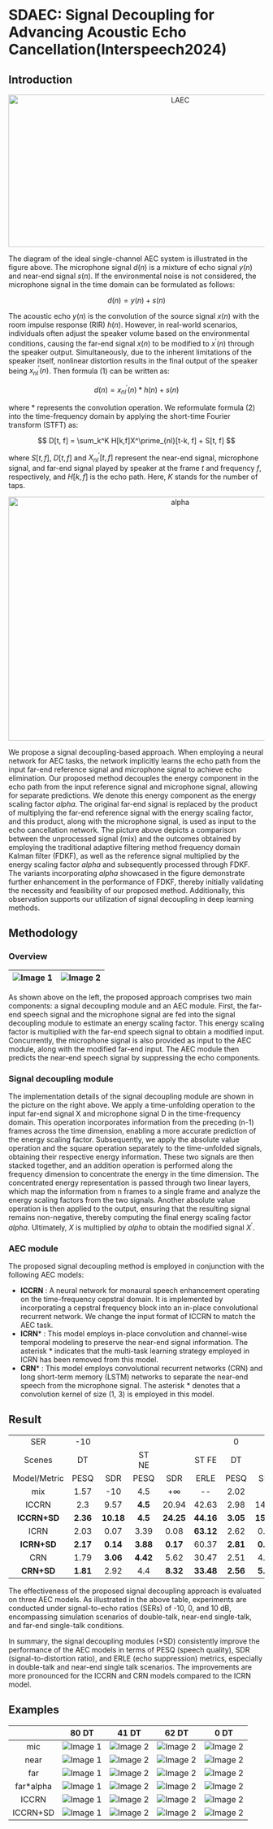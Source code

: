 # SDAEC: Signal Decoupling for Advancing Acoustic Echo Cancellation(Interspeech2024)
<!--
## Announcement

This GitHub account was created to comply with INTERSPEECH's double-blind regulations, and it will be relocated to a different address once the acceptance results are published.
-->
## Introduction
<div align="center">
<img src="https://github.com/ZhaoF-i/SDAEC/blob/main/pictures/LAEC_2.png" alt="LAEC" width="660" height="300">
</div>

  The diagram of the ideal single-channel AEC system is illustrated in the figure above. The microphone signal $d(n)$ is a mixture of echo signal $y(n)$ and near-end signal $s(n)$.
If the environmental noise is not considered, the microphone signal in the time domain can be formulated as follows:

$$
    d(n) = y(n) + s(n) \tag{1}
$$

The acoustic echo $y(n)$ is the convolution of the source signal $x(n)$ with the room impulse response (RIR) $h(n)$. 
However, in real-world scenarios, individuals often adjust the speaker volume based on the environmental conditions, causing the far-end signal $x(n)$ to be modified to $x^\prime(n)$ through the speaker output. Simultaneously, due to the inherent limitations of the speaker itself, nonlinear distortion results in the final output of the speaker being $x^\prime_{nl}(n)$. Then formula (1) can be written as:

$$
    d(n) = x^\prime_{nl}(n) * h(n) + s(n) \tag{2}
$$

where $*$ represents the convolution operation. We reformulate formula (2) into the time-frequency domain by applying the short-time Fourier transform (STFT) as:

$$
    D[t, f] =  \sum_k^K H[k,f]X^\prime_{nl}[t-k, f] + S[t, f]
$$

where $S[t, f]$, $D[t, f]$ and $X^\prime_{nl}[t, f]$ represent the near-end signal, microphone signal, and far-end signal played by speaker at the frame $t$ and frequency $f$, respectively, and $H[k, f]$ is the echo path. Here, $K$ stands for the number of taps.

<div align="center">
<img src="https://github.com/ZhaoF-i/SDAEC/blob/main/pictures/alpha_efficiency3_00.png" alt="alpha" width="660" height="480">
</div>

  We propose a signal decoupling-based approach. When employing a neural network for AEC tasks, the network implicitly learns the echo path from the input far-end reference signal and microphone signal to achieve echo elimination. Our proposed method decouples the energy component in the echo path from the input reference signal and microphone signal, allowing for separate predictions. We denote this energy component as the energy scaling factor $alpha$. The original far-end signal is replaced by the product of multiplying the far-end reference signal with the energy scaling factor, and this product, along with the microphone signal, is used as input to the echo cancellation network. The picture above depicts a comparison between the unprocessed signal (mix) and the outcomes obtained by employing the traditional adaptive filtering method frequency domain Kalman filter (FDKF), as well as the reference signal multiplied by the energy scaling factor $alpha$ and subsequently processed through FDKF. The variants incorporating $alpha$ showcased in the figure demonstrate further enhancement in the performance of FDKF, thereby initially validating the necessity and feasibility of our proposed method. Additionally, this observation supports our utilization of signal decoupling in deep learning methods. 

## Methodology
### Overview

| ![Image 1](https://github.com/ZhaoF-i/SDAEC/blob/main/pictures/overview.png) | ![Image 2](https://github.com/ZhaoF-i/SDAEC/blob/main/pictures/SDM.png) |
|:---:|:---:|



  As shown above on the left, the proposed approach comprises two main components: a signal decoupling module and an AEC module. First, the far-end speech signal and the microphone signal are fed into the signal decoupling module to estimate an energy scaling factor. This energy scaling factor is multiplied with the far-end speech signal to obtain a modified input. Concurrently, the microphone signal is also provided as input to the AEC module, along with the modified far-end input. The AEC module then predicts the near-end speech signal by suppressing the echo components.

### Signal decoupling module
  The implementation details of the signal decoupling module are shown in the picture on the right above. We apply a time-unfolding operation to the input far-end signal X and microphone signal D in the time-frequency domain. This operation incorporates information from the preceding (n-1) frames across the time dimension, enabling a more accurate prediction of the energy scaling factor. Subsequently, we apply the absolute value operation and the square operation separately to the time-unfolded signals, obtaining their respective energy information. These two signals are then stacked together, and an addition operation is performed along the frequency dimension to concentrate the energy in the time dimension. The concentrated energy representation is passed through two linear layers, which map the information from n frames to a single frame and analyze the energy scaling factors from the two signals. Another absolute value operation is then applied to the output, ensuring that the resulting signal remains non-negative, thereby computing the final energy scaling factor $alpha$. Ultimately, $X$ is multiplied by $alpha$ to obtain the modified signal $X^\prime$.

### AEC module
The proposed signal decoupling method is employed in conjunction with the following AEC models:

 * **ICCRN** : A neural network for monaural speech enhancement operating on the time-frequency cepstral domain. It is implemented by incorporating a cepstral frequency block into an in-place convolutional recurrent network. We change the input format of ICCRN to match the AEC task.
 * **ICRN*** : This model employs in-place convolution and channel-wise temporal modeling to preserve the near-end signal information. The asterisk $*$ indicates that the multi-task learning strategy employed in ICRN has been removed from this model.
 * **CRN*** : This model employs convolutional recurrent networks (CRN) and long short-term memory (LSTM) networks to separate the near-end speech from the microphone signal. The asterisk $*$ denotes that a convolution kernel of size (1, 3) is employed in this model.

## Result  

|              |          |           |          |           |           |          |           |          |           |           |          |           |          |           |           |
| :----------: | :------: | :-------: | :------: | :-------: | :-------: | :------: | :-------: | :------: | :-------: | :-------: | :------: | :-------: | :------: | :-------: | :-------: |
|     SER      |   -10    |           |          |           |           |    0     |           |          |           |           |    10    |           |          |           |           |
|    Scenes    |    DT    |           |  ST NE   |           |   ST FE   |    DT    |           |  ST NE   |           |   ST FE   |    DT    |           |  ST NE   |           |   ST FE   |
| Model/Metric |   PESQ   |    SDR    |   PESQ   |    SDR    |   ERLE    |   PESQ   |    SDR    |   PESQ   |    SDR    |   ERLE    |   PESQ   |    SDR    |   PESQ   |    SDR    |   ERLE    |
|     mix      |   1.57   |    -10    |   4.5    | $+\infty$ |    --     |   2.02   |     0     |   4.5    | $+\infty$ |    --     |   2.62   |    10     |   4.5    | $+\infty$ |    --     |
|    ICCRN     |   2.3    |   9.57    | **4.5**  |   20.94   |   42.63   |   2.98   |   14.63   | **4.5**  |   20.94   |   43.08   |   3.51   |   18.25   | **4.5**  |   20.94   |   41.32   |
| **ICCRN+SD** | **2.36** | **10.18** | **4.5**  | **24.25** | **44.16** | **3.05** | **15.57** | **4.5**  | **24.25** | **43.57** | **3.55** | **19.94** | **4.5**  | **24.25** | **41.97** |
|     ICRN     |   2.03   |   0.07    |   3.39   |   0.08    | **63.12** |   2.62   |   0.08    |   3.39   |   0.08    | **52.95** |   3.02   |   0.08    |   3.39   |   0.08    | **42.83** |
| **ICRN+SD**  | **2.17** | **0.14**  | **3.88** | **0.17**  |   60.37   | **2.81** | **0.17**  | **3.88** | **0.17**  |   50.36   | **3.27** | **0.18**  | **3.88** | **0.17**  |   40.33   |
|     CRN      |   1.79   | **3.06**  | **4.42** |   5.62    |   30.47   |   2.51   |   4.42    | **4.42** |   5.62    |   20.45   |   3.13   |   4.47    | **4.42** |   5.62    |   10.46   |
|  **CRN+SD**  | **1.81** |   2.92    |   4.4    | **8.32**  | **33.48** | **2.56** | **5.21**  |   4.4    | **8.32**  | **23.54** | **3.17** | **5.98**  |   4.4    | **8.32**  | **13.56** |


The effectiveness of the proposed signal decoupling approach is evaluated on three AEC models. As illustrated in the above table, experiments are conducted under signal-to-echo ratios (SERs) of -10, 0, and 10 dB, encompassing simulation scenarios of double-talk, near-end single-talk, and far-end single-talk conditions. 

In summary, the signal decoupling modules (+SD) consistently improve the performance of the AEC models in terms of PESQ (speech quality), SDR (signal-to-distortion ratio), and ERLE (echo suppression) metrics, especially in double-talk and near-end single talk scenarios. The improvements are more pronounced for the ICCRN and CRN models compared to the ICRN model.

## Examples


|   |80 DT|41 DT|62 DT|0 DT|
|:---:|:---:|:---:|:---:|:---:|
| mic | ![Image 1](https://github.com/ZhaoF-i/SDAEC/blob/main/wav_samples/80DT_mic.png) | ![Image 2](https://github.com/ZhaoF-i/SDAEC/blob/main/wav_samples/41DT_mic.png) |![Image 2](https://github.com/ZhaoF-i/SDAEC/blob/main/wav_samples/62DT_mic.png) |![Image 2](https://github.com/ZhaoF-i/SDAEC/blob/main/wav_samples/0DT_mic.png) | 
| near | ![Image 1](https://github.com/ZhaoF-i/SDAEC/blob/main/wav_samples/80DT_near.png) | ![Image 2](https://github.com/ZhaoF-i/SDAEC/blob/main/wav_samples/41DT_near.png) |![Image 2](https://github.com/ZhaoF-i/SDAEC/blob/main/wav_samples/62DT_near.png) |![Image 2](https://github.com/ZhaoF-i/SDAEC/blob/main/wav_samples/0DT_near.png) | 
| far | ![Image 1](https://github.com/ZhaoF-i/SDAEC/blob/main/wav_samples/80DT_far.png) | ![Image 2](https://github.com/ZhaoF-i/SDAEC/blob/main/wav_samples/41DT_far.png) |![Image 2](https://github.com/ZhaoF-i/SDAEC/blob/main/wav_samples/62DT_far.png) |![Image 2](https://github.com/ZhaoF-i/SDAEC/blob/main/wav_samples/0DT_far.png) | 
| far*alpha | ![Image 1](https://github.com/ZhaoF-i/SDAEC/blob/main/wav_samples/80DT_farAlpha.png) | ![Image 2](https://github.com/ZhaoF-i/SDAEC/blob/main/wav_samples/41DT_farAlpha.png) |![Image 2](https://github.com/ZhaoF-i/SDAEC/blob/main/wav_samples/62DT_farAlpha.png) |![Image 2](https://github.com/ZhaoF-i/SDAEC/blob/main/wav_samples/0DT_farAlpha.png) | 
| ICCRN | ![Image 1](https://github.com/ZhaoF-i/SDAEC/blob/main/wav_samples/80DT_ICCRN_est.png) | ![Image 2](https://github.com/ZhaoF-i/SDAEC/blob/main/wav_samples/41DT_ICCRN_est.png) |![Image 2](https://github.com/ZhaoF-i/SDAEC/blob/main/wav_samples/62DT_ICCRN_est.png) |![Image 2](https://github.com/ZhaoF-i/SDAEC/blob/main/wav_samples/0DT_ICCRN_est.png) | 
| ICCRN+SD | ![Image 1](https://github.com/ZhaoF-i/SDAEC/blob/main/wav_samples/80DT_ICCRN+SD_est.png) | ![Image 2](https://github.com/ZhaoF-i/SDAEC/blob/main/wav_samples/41DT_ICCRN+SD_est.png) |![Image 2](https://github.com/ZhaoF-i/SDAEC/blob/main/wav_samples/62DT_ICCRN+SD_est.png) |![Image 2](https://github.com/ZhaoF-i/SDAEC/blob/main/wav_samples/0DT_ICCRN+SD_est.png) | 



